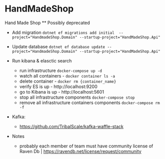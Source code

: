# HandMadeShop
Hand Made Shop
** Possibly deprecated
 * Add migration `dotnet ef migrations add initial  --project="HandmadeShop.Domain" --startup-project="HandMadeShop.Api"
`
 * Update database `dotnet ef database update --project="HandmadeShop.Domain" --startup-project="HandMadeShop.Api"
`
 * Run kibana & elasctic search
    - run infrastructure `docker-compose up -d` 
    - watch all containers - `docker container ls -a`
    - delete container - `docker rm {container_name}`
    - verify ES is up -  http://localhost:9200 
    - go to Kibana is up -  http://localhost:5601 
    - stop all infrastructure components `docker-compose stop`
    - remove all infrastructure  containers components `docker-compose rm -f`
    
* Kafka:
    - https://github.com/TribalScale/kafka-waffle-stack
    
* Notes
    - probably each member of team must have community license of Raven Db | https://ravendb.net/license/request/community
        